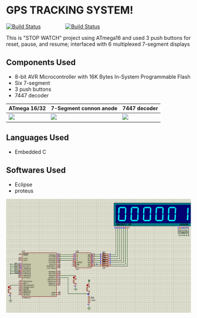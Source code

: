 # GPS TRACKING SYSTEM! 

[![Build Status](https://img.shields.io/badge/C-100%25-green)](https://travis-ci.org/joemccann/dillinger) &nbsp;&nbsp;&nbsp;&nbsp;&nbsp;&nbsp;&nbsp;&nbsp;&nbsp;&nbsp;&nbsp;&nbsp;&nbsp;&nbsp;&nbsp;&nbsp;[![Build Status](https://img.shields.io/badge/commit%20activity-1weeks-blue)](https://travis-ci.org/joemccann/dillinger) &nbsp;&nbsp;&nbsp;&nbsp;&nbsp;&nbsp;&nbsp;&nbsp;
<br />

This is "STOP WATCH" project using ATmega16 and used 3 push buttons for reset, pause, and resume; interfaced with 6 multiplexed 7-segment displays



## Components Used

- 8-bit AVR Microcontroller with 16K Bytes In-System Programmable Flash
- Six 7-segment
- 3 push buttons
- 7447 decoder 



| ATmega 16/32 | 7-Segment connon anode | 7447 decoder |
| ------ | ------ | ------ |
| ![](https://www.electronicwings.com/public/images/user_images/images/ATmega_20160622/ATmega_GPIO/ATmega16_GPIO_Ports_and_Registers-Icon.png) | ![](https://encrypted-tbn0.gstatic.com/images?q=tbn:ANd9GcSEpzDF7_ZLKupq22PoNwgsEBgsrzxWHOi89g&usqp=CAU ) |![](https://cf5.s3.souqcdn.com/item/2018/12/08/42/42/53/93/item_L_42425393_aa347a513892b.jpg ) |



## Languages Used

- Embedded C


## Softwares Used

- Eclipse
- proteus

<p align="center">
  <img alt="gif" src="https://github.com/YasserAhmedMoh/STOP-WATCH/blob/main/image/Screenshot%20(16).png" />
<p>

